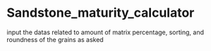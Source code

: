 # Sandstone_maturity_calculator

input the datas related to amount of matrix percentage, sorting, and roundness of the grains as asked
